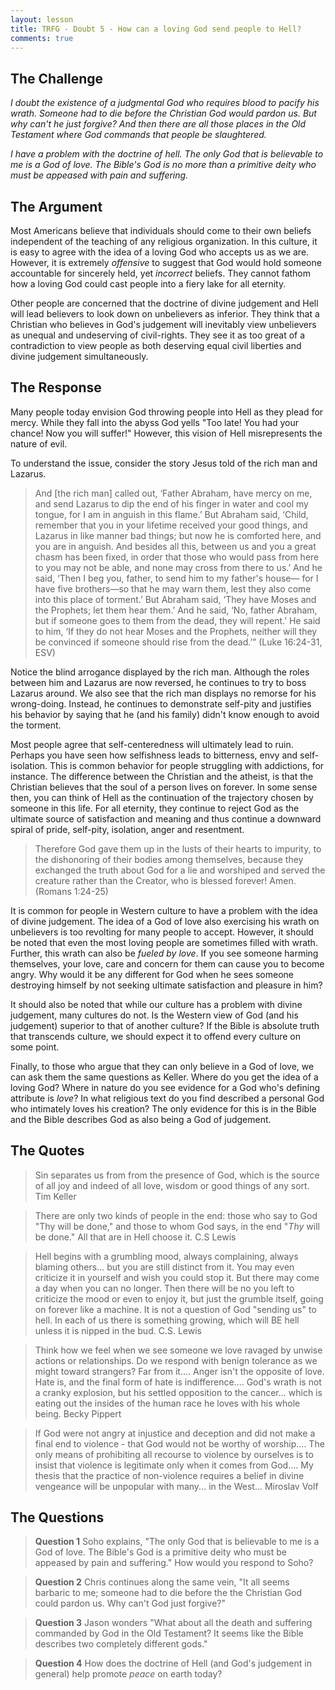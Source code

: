 ```yaml
---
layout: lesson
title: TRFG - Doubt 5 - How can a loving God send people to Hell?
comments: true
---
```


## The Challenge

_I doubt the existence of a judgmental God who requires blood to pacify his wrath. Someone had to die before the Christian God would pardon us. But why can't he just forgive? And then there are all those places in the Old Testament where God commands that people be slaughtered._

_I have a problem with the doctrine of hell. The only God that is believable to me is a God of love. The Bible's God is no more than a primitive deity who must be appeased with pain and suffering._

## The Argument

Most Americans believe that individuals should come to their own beliefs independent of the teaching of any religious organization. In this culture, it is easy to agree with the idea of a loving God who accepts us as we are. However, it is extremely _offensive_ to suggest that God would hold someone accountable for sincerely held, yet _incorrect_ beliefs. They cannot fathom how a loving God could cast people into a fiery lake for all eternity.

Other people are concerned that the doctrine of divine judgement and Hell will lead believers to look down on unbelievers as inferior. They think that a Christian who believes in God's judgement will inevitably view unbelievers as unequal and undeserving of civil-rights. They see it as too great of a contradiction to view people as both deserving equal civil liberties and divine judgement simultaneously.

## The Response

Many people today envision God throwing people into Hell as they plead for mercy. While they fall into the abyss God yells "Too late! You had your chance! Now you will suffer!" However, this vision of Hell misrepresents the nature of evil.

To understand the issue, consider the story Jesus told of the rich man and Lazarus.

> And [the rich man] called out, ‘Father Abraham, have mercy on me, and send Lazarus to dip the end of his finger in water and cool my tongue, for I am in anguish in this flame.’ But Abraham said, ‘Child, remember that you in your lifetime received your good things, and Lazarus in like manner bad things; but now he is comforted here, and you are in anguish. And besides all this, between us and you a great chasm has been fixed, in order that those who would pass from here to you may not be able, and none may cross from there to us.’ And he said, ‘Then I beg you, father, to send him to my father's house— for I have five brothers—so that he may warn them, lest they also come into this place of torment.’ But Abraham said, ‘They have Moses and the Prophets; let them hear them.’ And he said, ‘No, father Abraham, but if someone goes to them from the dead, they will repent.’ He said to him, ‘If they do not hear Moses and the Prophets, neither will they be convinced if someone should rise from the dead.’” (Luke 16:24-31, ESV)

Notice the blind arrogance displayed by the rich man. Although the roles between him and Lazarus are now reversed, he continues to try to boss Lazarus around. We also see that the rich man displays no remorse for his wrong-doing.  Instead, he continues to demonstrate self-pity and justifies his behavior by saying that he (and his family) didn't know enough to avoid the torment.

Most people agree that self-centeredness will ultimately lead to ruin. Perhaps you have seen how selfishness leads to bitterness, envy and self-isolation. This is common behavior for people struggling with addictions, for instance. The difference between the Christian and the atheist, is that the Christian believes that the soul of a person lives on forever. In some sense then, you can think of Hell as the continuation of the trajectory chosen by someone in this life. For all eternity, they continue to reject God as the ultimate source of satisfaction and meaning and thus continue a downward spiral of pride, self-pity, isolation, anger and resentment.

> Therefore God gave them up in the lusts of their hearts to impurity, to the dishonoring of their bodies among themselves, because they exchanged the truth about God for a lie and worshiped and served the creature rather than the Creator, who is blessed forever! Amen. (Romans 1:24-25)

It is common for people in Western culture to have a problem with the idea of divine judgement. The idea of a God of love also exercising his wrath on unbelievers is too revolting for many people to accept. However, it should be noted that even the most loving people are sometimes filled with wrath. Further, this wrath can also be _fueled by love_. If you see someone harming themselves, your love, care and concern for them can cause you to become angry. Why would it be any different for God when he sees someone destroying himself by not seeking ultimate satisfaction and pleasure in him?

It should also be noted that while our culture has a problem with divine judgement, many cultures do not. Is the Western view of God (and his judgement) superior to that of another culture? If the Bible is absolute truth that transcends culture, we should expect it to offend every culture on some point.

Finally, to those who argue that they can only believe in a God of love, we can ask them the same questions as Keller. Where do you get the idea of a loving God? Where in nature do you see evidence for a God who's defining attribute is _love_? In what religious text do you find described a personal God who intimately loves his creation? The only evidence for this is in the Bible and the Bible describes God as also being a God of judgement.

## The Quotes

> Sin separates us from from the presence of God, which is the source of all joy and indeed of all love, wisdom or good things of any sort.
> Tim Keller

> There are only two kinds of people in the end: those who say to God "Thy will be done," and those to whom God says, in the end "_Thy_ will be done." All that are in Hell choose it.
> C.S Lewis

> Hell begins with a grumbling mood, always complaining, always blaming others... but you are still distinct from it. You may even criticize it in yourself and wish you could stop it. But there may come a day when you can no longer. Then there will be no you left to criticize the mood or even to enjoy it, but just the grumble itself, going on forever like a machine. It is not a question of God "sending us" to hell. In each of us there is something growing, which will BE hell unless it is nipped in the bud.
> C.S. Lewis

> Think how we feel when we see someone we love ravaged by unwise actions or relationships. Do we respond with benign tolerance as we might toward strangers? Far from it.... Anger isn't the opposite of love. Hate is, and the final form of hate is indifference.... God's wrath is not a cranky explosion, but his settled opposition to the cancer... which is eating out the insides of the human race he loves with his whole being.
> Becky Pippert

> If God were not angry at injustice and deception and did not make a final end to violence - that God would not be worthy of worship.... The only means of prohibiting all recourse to violence by ourselves is to insist that violence is legitimate only when it comes from God.... My thesis that the practice of non-violence requires a belief in divine vengeance will be unpopular with many... in the West...
> Miroslav Volf

## The Questions

> **Question 1** Soho explains, "The only God that is believable to me is a God of love. The Bible's God is a primitive deity who must be appeased by pain and suffering." How would you respond to Soho?

> **Question 2** Chris continues along the same vein, "It all seems barbaric to me; someone had to die before the the Christian God could pardon us. Why can't God just forgive?"

> **Question 3** Jason wonders "What about all the death and suffering commanded by God in the Old Testament? It seems like the Bible describes two completely different gods."

> **Question 4** How does the doctrine of Hell (and God's judgement in general) help promote _peace_ on earth today?

